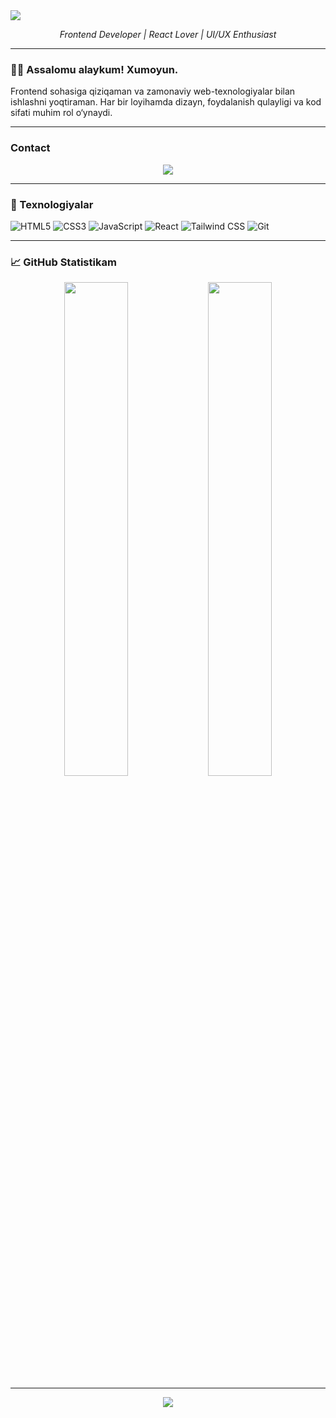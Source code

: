 <img src="https://capsule-render.vercel.app/api?type=waving&color=0f766e&height=200&section=header&text=Xumoyun&fontSize=50&fontColor=ffffff&animation=fadeIn" />

<p align="center">
  <em>Frontend Developer | React Lover | UI/UX Enthusiast</em>
</p>

---

### 🧑‍💻 Assalomu alaykum! Xumoyun.
Frontend sohasiga qiziqaman va zamonaviy web-texnologiyalar bilan ishlashni yoqtiraman. Har bir loyihamda dizayn, foydalanish qulayligi va kod sifati muhim rol o‘ynaydi.

---

### Contact

<p align="center">
  
  <a href="https://t.me/foz1ljonov_x">
    <img src="https://img.shields.io/badge/Telegram-26A5E4?style=for-the-badge&logo=telegram&logoColor=white" />
  </a>
 
</p>

---

### 🚀 Texnologiyalar

![HTML5](https://img.shields.io/badge/HTML5-E34F26?logo=html5&logoColor=white&style=for-the-badge)
![CSS3](https://img.shields.io/badge/CSS3-1572B6?logo=css3&logoColor=white&style=for-the-badge)
![JavaScript](https://img.shields.io/badge/JavaScript-F7DF1E?logo=javascript&logoColor=black&style=for-the-badge)
![React](https://img.shields.io/badge/React-61DAFB?logo=react&logoColor=black&style=for-the-badge)
![Tailwind CSS](https://img.shields.io/badge/Tailwind_CSS-38B2AC?logo=tailwind-css&logoColor=white&style=for-the-badge)
![Git](https://img.shields.io/badge/Git-F05032?logo=git&logoColor=white&style=for-the-badge)

---

### 📈 GitHub Statistikam

<p align="center">
  <img src="https://github-readme-stats.vercel.app/api?username=xumoyun&show_icons=true&theme=github_dark" width="45%" />
  <img src="https://github-readme-streak-stats.herokuapp.com?user=xumoyun&theme=github-dark&hide_border=false" width="45%" />
</p>

---

<p align="center">
  <img src="https://quotes-github-readme.vercel.app/api?type=horizontal&theme=radical" />
</p>


